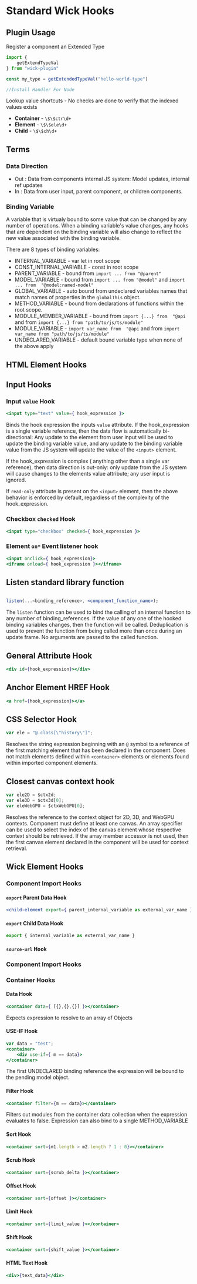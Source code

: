 # Standard Wick Hooks

## Plugin Usage

Register a component an Extended Type
```jsx
import {
    getExtendTypeVal
} from "wick-plugin"

const my_type = getExtendedTypeVal("hello-world-type")

//Install Handler For Node

```
Lookup value shortcuts - No checks are done to verify that the indexed values exists
- **Container** - `\$\$ctr\d+`
- **Element** - `\$\$ele\d+`
- **Child** - `\$\$ch\d+`

## Terms

### Data Direction
- Out : Data from components internal JS system: Model updates, internal ref updates
- In : Data from user input, parent component, or children components. 

### Binding Variable
A variable that is virtualy bound to some value that can be changed by any number of operations. When a binding variable's value changes, any hooks that are dependent on the binding variable will also change to reflect the new value associated with the binding variable.

There are 8 types of binding variables:
- INTERNAL_VARIABLE - var let in root scope
- CONST_INTERNAL_VARIABLE - const in root scope
- PARENT_VARIABLE - bound from `import ... from "@parent"`
- MODEL_VARIABLE - bound from `import ... from "@model"` and `import ... from  "@model:named-model"`
- GLOBAL_VARIABLE - auto bound from undeclared variables names that match names of properties in the `globalThis` object.
- METHOD_VARIABLE - bound from declarations of functions within the root scope.
- MODULE_MEMBER_VARIABLE - bound from  `import {...} from  "@api` and from `import {...} from "path/to/js/ts/module"`
- MODULE_VARIABLE - `import var_name from  "@api` and from `import var_name from "path/to/js/ts/module"`
- UNDECLARED_VARIABLE - default bound variable type when none of the above apply 

## HTML Element Hooks

## Input Hooks

### Input `value` Hook

```jsx
<input type="text" value={ hook_expression }>
```

Binds the hook expression the inputs `value` attribute. If the hook_expression is a single variable reference, then the data flow is automatically bi-directional: Any update to the element from user input will be used to update the binding variable value, and any update to the binding variable value from the JS system will update the value of the `<input>` element. 

If the hook_expression is complex ( anything other than a single var reference), then data direction is out-only: only update from the JS system will cause changes to the elements value attribute; any user input is ignored. 

If `read-only` attribute is present on the `<input>` element, then the above behavior is enforced by default, regardless of the complexity of the hook_expression.

### Checkbox `checked` Hook

```jsx
<input type="checkbox" checked={ hook_expression }>
```
### Element `on*` Event listener hook

```jsx
<input onclick={ hook_expression}>
<iframe onload={ hook_expression }></iframe>
```

## Listen standard library function 

```jsx 

listen(...<binding_reference>, <component_function_name>);

```

The `listen` function can be used to bind the calling of an internal function to any number of binding_references. If the value of any one of the hooked binding variables changes, then the function will be called. Deduplication is used to prevent the function from being called more than once during an update frame. No arguments are passed to the called function.

## General Attribute Hook
```jsx
<div id={hook_expression}></div>
```

## Anchor Element HREF Hook
```jsx
<a href={hook_expression}></a>
```

## CSS Selector Hook

```jsx
var ele = "@.class[\"history\"]";
```

Resolves the string expression beginning with an `@` symbol to a reference of the first matching element that has been declared in the  component. Does not match elements defined within `<container>` elements or elements found within imported component elements. 

## Closest canvas context hook

```jsx
var ele2D = $ctx2d;
var ele3D = $ctx3d[0];
var eleWebGPU = $ctxWebGPU[0];
```

Resolves the reference to the context object for 2D, 3D, and WebGPU contexts. Component must define at least one canvas. An array specifier can be used to select the index of the canvas element whose respective context should be retrieved. If the array member accessor is not used, then the first canvas element declared in the component will be used for context retrieval. 

## Wick Element Hooks
### Component Import Hooks
#### `export` Parent Data Hook
```jsx
<child-element export={ parent_internal_variable as external_var_name }/>
```
#### `export` Child Data Hook
```jsx
export { internal_variable as external_var_name }
```
#### `source-url` Hook
### Component Import Hooks
### Container Hooks
#### Data Hook 
```jsx
<container data={ [{},{},{}] }></container>
```
Expects expression to resolve to an array of Objects

#### USE-IF Hook

```jsx
var data = "test";
<container>
    <div use-if={ m == data}>
</container>
```

The first UNDECLARED binding reference the expression will be bound to the pending model object.

#### Filter Hook
```jsx
<container filter={m == data}></container>
```

Filters out modules from the container data collection when the expression evaluates to false. Expression can also bind to a single
METHOD_VARIABLE

#### Sort Hook
```jsx
<container sort={m1.length > m2.length ? 1 : 0}></container>
```

#### Scrub Hook 
```jsx
<container sort={scrub_delta }></container>
```

#### Offset Hook 
```jsx
<container sort={offset }></container>
```

#### Limit Hook 
```jsx
<container sort={limit_value }></container>
```

#### Shift Hook 
```jsx
<container sort={shift_value }></container>
```

#### HTML Text Hook 
```jsx
<div>{text_data}</div>
```
